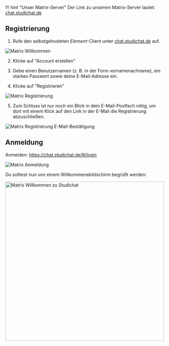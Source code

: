 !!! hint "Unser Matrix-Server"
    Der Link zu unserem Matrix-Server lautet: <a href="https://chat.studichat.de/" target="_blank">chat.studichat.de</a>

## Registrierung

1. Rufe den selbstgehosteten *Element*-Client unter [chat.studichat.de](https://chat.studichat.de/#/group/+ersti-akademie:studichat.de) auf.
  <img src="../img/matrix-willkommen-element.png" alt="Matrix Willkommen" />

2. Klicke auf "Account erstellen"

3. Gebe einen Benutzernamen (z.&#x00A0;B. in der Form vornamenachname), ein starkes Passwort sowie deine E-Mail-Adresse ein.

4. Klicke auf "Registrieren"
  <img src="../img/matrix-registrieren.png" alt="Matrix Registrierung" />

5. Zum Schluss ist nur noch ein Blick in dein E-Mail-Postfach nötig, um dort mit einem Klick auf den Link in der E-Mail die Registrierung abzuschließen. 
  <img src="../img/matrix-registrierung-mail.png" alt="Matrix Registrierung E-Mail-Bestätigung" />

## Anmeldung

Anmelden: <https://chat.studichat.de/#/login>

<img src="../img/matrix-anmelden.png" alt="Matrix Anmeldung" />

Du solltest nun von einem Willkommensbildschirm begrüßt werden:

<img src="../img/matrix-willkommen-studichat.png" alt="Matrix Willkommen zu Studichat" width="500" />
